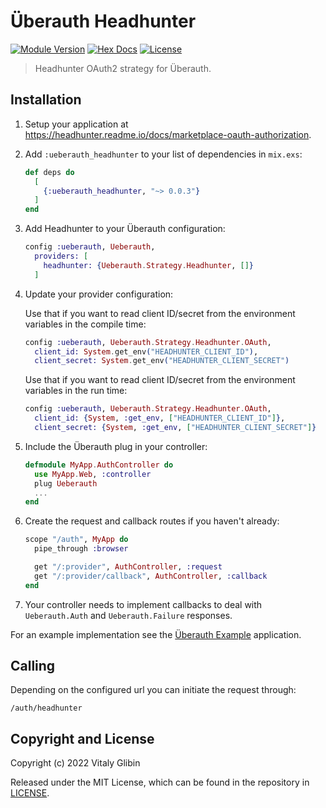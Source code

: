 # Überauth Headhunter

[![Module Version](https://img.shields.io/hexpm/v/ueberauth_headhunter.svg)](https://hex.pm/packages/ueberauth_headhunter)
[![Hex Docs](https://img.shields.io/badge/hex-docs-lightgreen.svg)](https://hexdocs.pm/ueberauth_headhunter/)
[![License](https://img.shields.io/hexpm/l/ueberauth_headhunter.svg)](https://github.com/glibin/ueberauth_headhunter/blob/main/LICENSE.md)

> Headhunter OAuth2 strategy for Überauth.

## Installation

1.  Setup your application at https://headhunter.readme.io/docs/marketplace-oauth-authorization.

2.  Add `:ueberauth_headhunter` to your list of dependencies in `mix.exs`:

    ```elixir
    def deps do
      [
        {:ueberauth_headhunter, "~> 0.0.3"}
      ]
    end
    ```

3.  Add Headhunter to your Überauth configuration:

    ```elixir
    config :ueberauth, Ueberauth,
      providers: [
        headhunter: {Ueberauth.Strategy.Headhunter, []}
      ]
    ```

4.  Update your provider configuration:

    Use that if you want to read client ID/secret from the environment
    variables in the compile time:

    ```elixir
    config :ueberauth, Ueberauth.Strategy.Headhunter.OAuth,
      client_id: System.get_env("HEADHUNTER_CLIENT_ID"),
      client_secret: System.get_env("HEADHUNTER_CLIENT_SECRET")
    ```

    Use that if you want to read client ID/secret from the environment
    variables in the run time:

    ```elixir
    config :ueberauth, Ueberauth.Strategy.Headhunter.OAuth,
      client_id: {System, :get_env, ["HEADHUNTER_CLIENT_ID"]},
      client_secret: {System, :get_env, ["HEADHUNTER_CLIENT_SECRET"]}
    ```

5.  Include the Überauth plug in your controller:

    ```elixir
    defmodule MyApp.AuthController do
      use MyApp.Web, :controller
      plug Ueberauth
      ...
    end
    ```

6.  Create the request and callback routes if you haven't already:

    ```elixir
    scope "/auth", MyApp do
      pipe_through :browser

      get "/:provider", AuthController, :request
      get "/:provider/callback", AuthController, :callback
    end
    ```

7.  Your controller needs to implement callbacks to deal with `Ueberauth.Auth` and `Ueberauth.Failure` responses.

For an example implementation see the [Überauth Example](https://github.com/ueberauth/ueberauth_example) application.

## Calling

Depending on the configured url you can initiate the request through:

    /auth/headhunter


## Copyright and License

Copyright (c) 2022 Vitaly Glibin

Released under the MIT License, which can be found in the repository in [LICENSE](https://github.com/ueberauth/ueberauth_headhunter/blob/main/LICENSE).